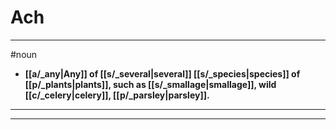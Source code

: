 # Ach
---
#noun
- **[[a/_any|Any]] of [[s/_several|several]] [[s/_species|species]] of [[p/_plants|plants]], such as [[s/_smallage|smallage]], wild [[c/_celery|celery]], [[p/_parsley|parsley]].**
---
---
